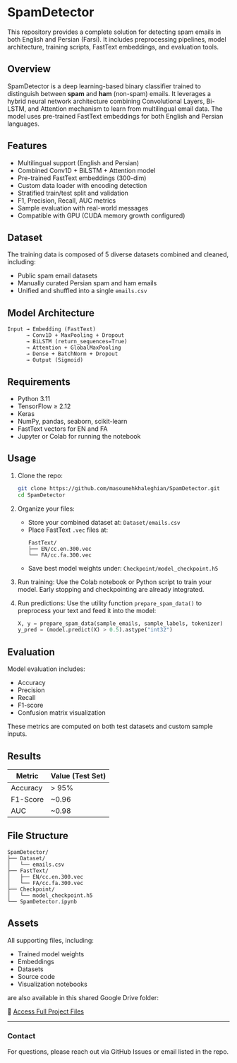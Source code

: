 # SpamDetector

This repository provides a complete solution for detecting spam emails in both English and Persian (Farsi). It includes preprocessing pipelines, model architecture, training scripts, FastText embeddings, and evaluation tools.

## Overview

SpamDetector is a deep learning-based binary classifier trained to distinguish between **spam** and **ham** (non-spam) emails. It leverages a hybrid neural network architecture combining Convolutional Layers, Bi-LSTM, and Attention mechanism to learn from multilingual email data. The model uses pre-trained FastText embeddings for both English and Persian languages.

## Features

- Multilingual support (English and Persian)
- Combined Conv1D + BiLSTM + Attention model
- Pre-trained FastText embeddings (300-dim)
- Custom data loader with encoding detection
- Stratified train/test split and validation
- F1, Precision, Recall, AUC metrics
- Sample evaluation with real-world messages
- Compatible with GPU (CUDA memory growth configured)

## Dataset

The training data is composed of 5 diverse datasets combined and cleaned, including:
- Public spam email datasets
- Manually curated Persian spam and ham emails
- Unified and shuffled into a single `emails.csv`

## Model Architecture

```
Input → Embedding (FastText)
      → Conv1D + MaxPooling + Dropout
      → BiLSTM (return_sequences=True)
      → Attention + GlobalMaxPooling
      → Dense + BatchNorm + Dropout
      → Output (Sigmoid)
```

## Requirements

- Python 3.11
- TensorFlow ≥ 2.12
- Keras
- NumPy, pandas, seaborn, scikit-learn
- FastText vectors for EN and FA
- Jupyter or Colab for running the notebook

## Usage

1. Clone the repo:
   ```bash
   git clone https://github.com/masoumehkhaleghian/SpamDetector.git
   cd SpamDetector
   ```

2. Organize your files:
   - Store your combined dataset at: `Dataset/emails.csv`
   - Place FastText `.vec` files at:
     ```
     FastText/
     ├── EN/cc.en.300.vec
     └── FA/cc.fa.300.vec
     ```
   - Save best model weights under: `Checkpoint/model_checkpoint.h5`

3. Run training:
   Use the Colab notebook or Python script to train your model. Early stopping and checkpointing are already integrated.

4. Run predictions:
   Use the utility function `prepare_spam_data()` to preprocess your text and feed it into the model:
   ```python
   X, y = prepare_spam_data(sample_emails, sample_labels, tokenizer)
   y_pred = (model.predict(X) > 0.5).astype("int32")
   ```

## Evaluation

Model evaluation includes:
- Accuracy
- Precision
- Recall
- F1-score
- Confusion matrix visualization

These metrics are computed on both test datasets and custom sample inputs.

## Results

| Metric     | Value (Test Set) |
|------------|------------------|
| Accuracy   | > 95%            |
| F1-Score   | ~0.96            |
| AUC        | ~0.98            |

## File Structure

```
SpamDetector/
├── Dataset/
│   └── emails.csv
├── FastText/
│   ├── EN/cc.en.300.vec
│   └── FA/cc.fa.300.vec
├── Checkpoint/
│   └── model_checkpoint.h5
└── SpamDetector.ipynb
```

## Assets

All supporting files, including:
- Trained model weights
- Embeddings
- Datasets
- Source code
- Visualization notebooks

are also available in this shared Google Drive folder:

📁 [Access Full Project Files](https://drive.google.com/drive/folders/1BJVMNyYuNi48djdcKaFkHtaOwjlfx1t7?usp=sharing)

---

### Contact

For questions, please reach out via GitHub Issues or email listed in the repo.
